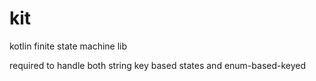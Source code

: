 # kit
kotlin finite state machine lib

required to handle both string key based states and enum-based-keyed
